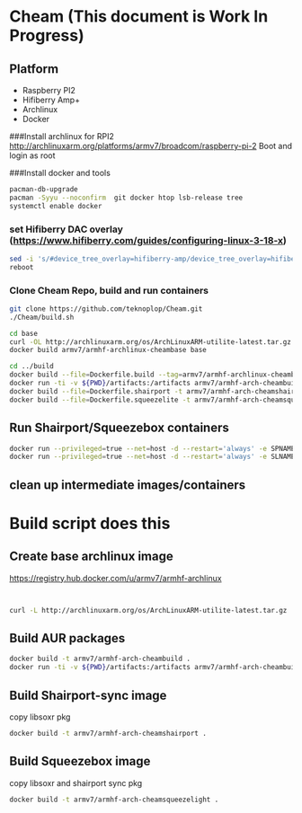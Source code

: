 # Cheam (This document is Work In Progress)

## Platform

* Raspberry PI2 
* Hifiberry Amp+
* Archlinux
* Docker

###Install archlinux for RPI2
http://archlinuxarm.org/platforms/armv7/broadcom/raspberry-pi-2
Boot and login as root

###Install docker and tools

```bash
pacman-db-upgrade 
pacman -Syyu --noconfirm  git docker htop lsb-release tree
systemctl enable docker
```

### set Hifiberry DAC overlay (https://www.hifiberry.com/guides/configuring-linux-3-18-x)

```bash
sed -i 's/#device_tree_overlay=hifiberry-amp/device_tree_overlay=hifiberry-amp/' config.txt
reboot
```

### Clone Cheam Repo, build and run containers

```bash
git clone https://github.com/teknoplop/Cheam.git
./Cheam/build.sh

cd base
curl -OL http://archlinuxarm.org/os/ArchLinuxARM-utilite-latest.tar.gz
docker build armv7/armhf-archlinux-cheambase base

cd ../build
docker build --file=Dockerfile.build --tag=armv7/armhf-archlinux-cheambuild .
docker run -ti -v ${PWD}/artifacts:/artifacts armv7/armhf-arch-cheambuild
docker build --file=Dockerfile.shairport -t armv7/armhf-arch-cheamshairport .
docker build --file=Dockerfile.squeezelite -t armv7/armhf-arch-cheamsqueezelight .

```

## Run Shairport/Squeezebox containers

```bash
docker run --privileged=true --net=host -d --restart='always' -e SPNAME=RPI2ARCH armv7/armhf-arch-cheamshairport
docker run --privileged=true --net=host -d --restart='always' -e SLNAME=RPI2ARCH armv7/armhf-arch-cheamsqueezelight
```

## clean up intermediate images/containers



# Build script does this

## Create base archlinux image 

https://registry.hub.docker.com/u/armv7/armhf-archlinux

```bash


curl -L http://archlinuxarm.org/os/ArchLinuxARM-utilite-latest.tar.gz | gunzip | docker import - armv7/armhf-archlinux-cheambase:latest
```

## Build AUR packages

```bash
docker build -t armv7/armhf-arch-cheambuild .
docker run -ti -v ${PWD}/artifacts:/artifacts armv7/armhf-arch-cheambuild
```

## Build Shairport-sync image
copy libsoxr pkg

```bash
docker build -t armv7/armhf-arch-cheamshairport .
```

## Build Squeezebox image
copy libsoxr and shairport sync pkg

```bash
docker build -t armv7/armhf-arch-cheamsqueezelight .
```





